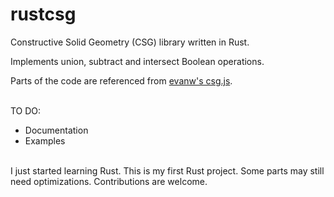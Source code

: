 # rustcsg
 Constructive Solid Geometry (CSG) library written in Rust.

 Implements union, subtract and intersect Boolean operations.

Parts of the code are referenced from [evanw's csg.js](https://github.com/evanw/csg.js/).



\
TO DO:
- Documentation
- Examples


\
I just started learning Rust. This is my first Rust project. Some parts may still need optimizations. Contributions are welcome.
